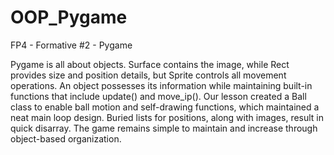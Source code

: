 # OOP_Pygame
FP4 - Formative #2 - Pygame

Pygame is all about objects. Surface contains the image, while Rect provides size and position details, but Sprite controls all movement operations. An object possesses its information while maintaining built-in functions that include update() and move_ip(). Our lesson created a Ball class to enable ball motion and self-drawing functions, which maintained a neat main loop design. Buried lists for positions, along with images, result in quick disarray. The game remains simple to maintain and increase through object-based organization.
